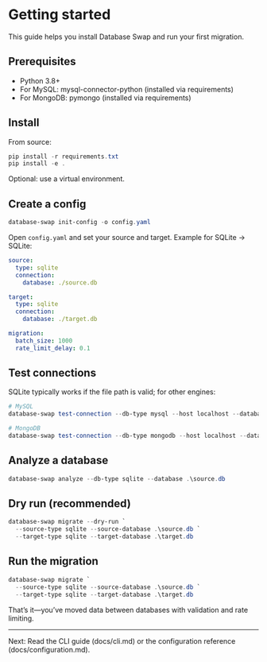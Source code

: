 # Getting started

This guide helps you install Database Swap and run your first migration.

## Prerequisites

- Python 3.8+
- For MySQL: mysql-connector-python (installed via requirements)
- For MongoDB: pymongo (installed via requirements)

## Install

From source:

```powershell
pip install -r requirements.txt
pip install -e .
```

Optional: use a virtual environment.

## Create a config

```powershell
database-swap init-config -o config.yaml
```

Open `config.yaml` and set your source and target. Example for SQLite -> SQLite:

```yaml
source:
  type: sqlite
  connection:
    database: ./source.db

target:
  type: sqlite
  connection:
    database: ./target.db

migration:
  batch_size: 1000
  rate_limit_delay: 0.1
```

## Test connections

SQLite typically works if the file path is valid; for other engines:

```powershell
# MySQL
database-swap test-connection --db-type mysql --host localhost --database mydb --username root --password

# MongoDB
database-swap test-connection --db-type mongodb --host localhost --database mydb
```

## Analyze a database

```powershell
database-swap analyze --db-type sqlite --database .\source.db
```

## Dry run (recommended)

```powershell
database-swap migrate --dry-run `
  --source-type sqlite --source-database .\source.db `
  --target-type sqlite --target-database .\target.db
```

## Run the migration

```powershell
database-swap migrate `
  --source-type sqlite --source-database .\source.db `
  --target-type sqlite --target-database .\target.db
```

That’s it—you’ve moved data between databases with validation and rate limiting.

---

Next: Read the CLI guide (docs/cli.md) or the configuration reference (docs/configuration.md).